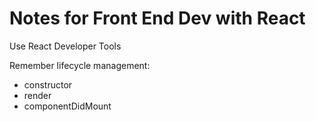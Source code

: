 # Notes for Front End Dev with React

Use React Developer Tools  

Remember lifecycle management:  
* constructor
* render
* componentDidMount

